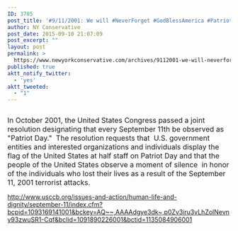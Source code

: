 ```yaml
---
ID: 3705
post_title: '#9/11/2001: We will #NeverForget #GodBlessAmerica #PatriotDay'
author: NY Conservative
post_date: 2015-09-10 21:07:09
post_excerpt: ""
layout: post
permalink: >
  https://www.newyorkconservative.com/archives/9112001-we-will-neverforget-godblessamerica-patriotday/
published: true
aktt_notify_twitter:
  - 'yes'
aktt_tweeted:
  - "1"
---
```

<p><img src="http://www.newyorkconservative.com/wp-content/uploads/2015/09/091115_0106_9112001We1.png" alt=""/>
	</p><p><span style="font-size:12pt">In October 2001, the United States Congress passed a joint resolution designating that every September 11th be observed as "Patriot Day."  The resolution requests that  U.S. government entities and interested organizations and individuals display the flag of the United States at half staff on Patriot Day and that the people of the United States observe a moment of silence  in honor of the individuals who lost their lives as a result of the September 11, 2001 terrorist attacks. 
</span></p><p><a href="http://www.usccb.org/issues-and-action/human-life-and-dignity/september-11/index.cfm?bcpid=1093169141001&amp;bckey=AQ~~,AAAAdgye3dk~,p0Zv3iru3vLhZolNevny93zwuSR1-Cqf&amp;bclid=1091890226001&amp;bctid=1135084906001">http://www.usccb.org/issues-and-action/human-life-and-dignity/september-11/index.cfm?bcpid=1093169141001&amp;bckey=AQ~~,AAAAdgye3dk~,p0Zv3iru3vLhZolNevny93zwuSR1-Cqf&amp;bclid=1091890226001&amp;bctid=1135084906001</a>
	</p>